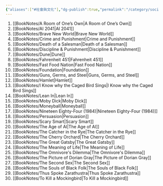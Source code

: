 ```yaml
---
{"aliases":["#社會與文化"],"dg-publish":true,"permalink":"/category/society-and-culture/","dgPassFrontmatter":true,"created":"2024-11-28T13:57:19.435+08:00","updated":"2024-11-28T14:37:20.075+08:00"}
---
```


1. [[BookNotes/A Room of One’s Own\|A Room of One’s Own]]
2. [[BookNotes/AI 2041\|AI 2041]]
3. [[BookNotes/Brave New World\|Brave New World]]
4. [[BookNotes/Crime and Punishment\|Crime and Punishment]]
5. [[BookNotes/Death of a Salesman\|Death of a Salesman]]
6. [[BookNotes/Discipline & Punishment\|Discipline & Punishment]]
7. [[BookNotes/Dune\|Dune]]
8. [[BookNotes/Fahrenheit 451\|Fahrenheit 451]]
9. [[BookNotes/Fast Food Nation\|Fast Food Nation]]
10. [[BookNotes/Foundation\|Foundation]]
11. [[BookNotes/Guns, Germs, and Steel\|Guns, Germs, and Steel]]
12. [[BookNotes/Hamlet\|Hamlet]]
13. [[BookNotes/I Know why the Caged Bird Sings\|I Know why the Caged Bird Sings]]
14. [[BookNotes/Lean In\|Lean In]]
15. [[BookNotes/Moby Dick\|Moby Dick]]
16. [[BookNotes/Moneyball\|Moneyball]]
17. [[BookNotes/Nineteen Eighty-Four (1984)\|Nineteen Eighty-Four (1984)]]
18. [[BookNotes/Persuasion\|Persuasion]]
19. [[BookNotes/Scary Smart\|Scary Smart]]
20. [[BookNotes/The Age of AI\|The Age of AI]]
21. [[BookNotes/The Catcher in the Rye\|The Catcher in the Rye]]
22. [[BookNotes/The Cherry Orchard\|The Cherry Orchard]]
23. [[BookNotes/The Great Gatsby\|The Great Gatsby]]
24. [[BookNotes/The Meaning of Life\|The Meaning of Life]]
25. [[BookNotes/The Omnivore's Dilemma\|The Omnivore's Dilemma]]
26. [[BookNotes/The Picture of Dorian Gray\|The Picture of Dorian Gray]]
27. [[BookNotes/The Second Sex\|The Second Sex]]
28. [[BookNotes/The Souls of Black Folk\|The Souls of Black Folk]]
29. [[BookNotes/Thus Spoke Zarathustra\|Thus Spoke Zarathustra]]
30. [[BookNotes/To Kill a Mockingbird\|To Kill a Mockingbird]]